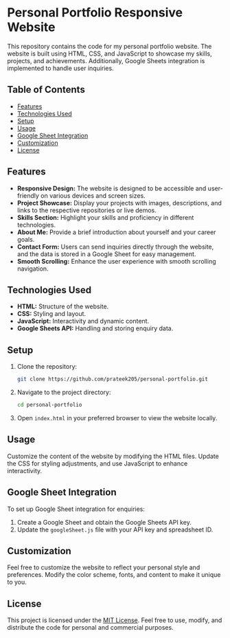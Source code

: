 # Personal Portfolio Responsive Website

This repository contains the code for my personal portfolio website. The website is built using HTML, CSS, and JavaScript to showcase my skills, projects, and achievements. Additionally, Google Sheets integration is implemented to handle user inquiries.

## Table of Contents

- [Features](#features)
- [Technologies Used](#technologies-used)
- [Setup](#setup)
- [Usage](#usage)
- [Google Sheet Integration](#google-sheet-integration)
- [Customization](#customization)
- [License](#license)

## Features

- **Responsive Design:** The website is designed to be accessible and user-friendly on various devices and screen sizes.
- **Project Showcase:** Display your projects with images, descriptions, and links to the respective repositories or live demos.
- **Skills Section:** Highlight your skills and proficiency in different technologies.
- **About Me:** Provide a brief introduction about yourself and your career goals.
- **Contact Form:** Users can send inquiries directly through the website, and the data is stored in a Google Sheet for easy management.
- **Smooth Scrolling:** Enhance the user experience with smooth scrolling navigation.

## Technologies Used

- **HTML:** Structure of the website.
- **CSS:** Styling and layout.
- **JavaScript:** Interactivity and dynamic content.
- **Google Sheets API:** Handling and storing enquiry data.

## Setup

1. Clone the repository:

   ```bash
   git clone https://github.com/prateek205/personal-portfolio.git
   ```

2. Navigate to the project directory:

   ```bash
   cd personal-portfolio
   ```

3. Open `index.html` in your preferred browser to view the website locally.

## Usage

Customize the content of the website by modifying the HTML files. Update the CSS for styling adjustments, and use JavaScript to enhance interactivity.

## Google Sheet Integration

To set up Google Sheet integration for enquiries:

1. Create a Google Sheet and obtain the Google Sheets API key.
2. Update the `googleSheet.js` file with your API key and spreadsheet ID.

## Customization

Feel free to customize the website to reflect your personal style and preferences. Modify the color scheme, fonts, and content to make it unique to you.

## License

This project is licensed under the [MIT License](LICENSE). Feel free to use, modify, and distribute the code for personal and commercial purposes.
